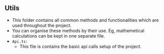 ## Utils
* This folder contains all common methods and functionalities which are used throughout the project.
* You can organise these methods by their use. Eg, mathemetical calculations can be kept in one separate file.
* `Api.ts`:
  * This file is contains the basic api calls setup of the project.
